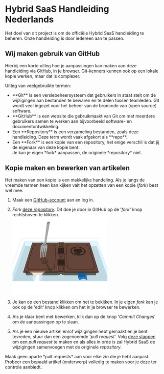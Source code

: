 <properties menutitle="Bijdragen aan deze handleiding" pagetitle="Hybrid SaaS | Online Business Software" description="" />

Hybrid SaaS Handleiding Nederlands
================================
Het doel van dit project is om de officiële Hybrid SaaS handleiding te beheren. Onze handleiding is door iedereen aan te passen.


Wij maken gebruik van GitHub
-------------------

Hierbij een korte uitleg hoe je aanpassingen kan maken aan deze handleiding via [GitHub](https://github.com/), in je browser. Git-kenners kunnen ook op een lokale kopie werken, maar dat is complexer.

<div class="info">
Uitleg van veelgebruikte termen: <ul>
	<li>**Git** is een versiebeheersysteem dat gebruikers in staat stelt om de wijzigingen aan bestanden te bewaren en te delen tussen teamleden. Git wordt veel ingezet voor het beheer van de broncode van (open source) software.</li>
	<li>**GitHub** is een website die gebruikmaakt van Git om met meerdere gebruikers samen te werken aan bijvoorbeeld software- en documentontwikkeling.</li>
	<li>Een **Repository** is een verzameling bestanden, zoals deze handleiding. Deze term wordt vaak afgekort als **repo**.</li>
	<li>Een **Fork** is een kopie van een repository, het enige verschil is dat jij de eigenaar van deze kopie bent.<br>Je kan je eigen *fork* aanpassen, de originele *repository* niet.</li></ul>
</div>


Kopie maken en bewerken van artikelen
-------------------
Het maken van een kopie is een makkelijke handeling. Als je langs de vreemde termen heen kan kijken valt het opzetten van een kopie (*fork*) best wel mee.

1.  Maak een [GitHub-account](https://github.com/) aan en log in.

2.  *Fork* [deze *repository*](https://github.com/HybridSaaS/Handleiding). Dit doe je door in GitHub op de '*fork*' knop rechtsboven te klikken.  
![](images/github/fork-a-repo.gif "class: no-shadow|Een repository forken is eigenlijk een ander woord voor bestanden kopiëren")  

3.  Je kan op een bestand klikken om het te bekijken. In je eigen *fork* kan je ook op de 'edit' knop klikken om het in je browser te bewerken.

4.  Als je klaar bent met bewerken, klik dan op de knop '*Commit Changes*' om de aanpassingen op te slaan.

5.  Als je een nieuwe artikel en/of wijzigingen hebt gemaakt en je bent tevreden, stuur dan een zogenoemde '*pull request*'. Volg [deze stappen](https://help.github.com/articles/creating-a-pull-request) om een *pull request* te maken en als alles in orde is zal Hybrid SaaS de wijzigingen samenvoegen met de originele *repository*.

<div class="tip">
Maak geen aparte *pull requests* aan voor elke zin die je hebt aanpast. Probeer een bepaald artikel (onderwerp) volledig te maken voor je deze ter controle aanbiedt. 
</div>
